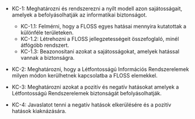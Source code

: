 * KC-1: Meghatározni és rendszerezni a nyílt modell azon sajátosságait, amelyek a befolyásolhatják az informatikai biztonságot.

	* KC-1.1: Felmérni, hogy a FLOSS egyes hatásai mennyira kutatottak a különféle területeken.
	* KC-1.2: Létrehozni a FLOSS jellegzetességeit összefoglaló, minél átfógóbb rendszert.
	* KC-1.3: Beazonosítani azokat a sajátosságokat, amelyek hatással vannak a biztonságra.
* KC-2: Meghatározni, hogy a Létfontosságú Információs Rendszerelemek milyen módon kerülhetnek kapcsolatba a FLOSS elemekkel.
* KC-3: Meghatározni azokat a pozitív és negatív hatásokat amelyek a Létfontosságú Rendszerelemek biztonságát befolyásolhatják. 
* KC-4: Javaslatot tenni a negatív hatások elkerülésére és a pozitív hatások kiaknázására.
